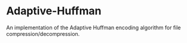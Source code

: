 # Adaptive-Huffman
An implementation of the Adaptive Huffman encoding algorithm for file compression/decompression.
